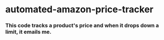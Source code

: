 # automated-amazon-price-tracker
### This code tracks a product's price and when it drops down a limit, it emails me. 
